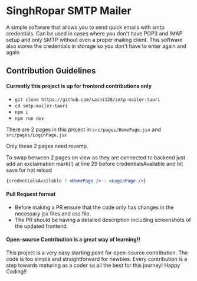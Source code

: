# SinghRopar SMTP Mailer

A simple software that allows you to send quick emails with smtp credentials. Can be used in cases where you don't have POP3 and IMAP setup and only SMTP without even a proper mailing client. This software also stores the credentials in storage so you don't have to enter again and again

## Contribution Guidelines

#### Currently this project is up for frontend contributions only
- ```git clone https://github.com/saini128/smtp-mailer-tauri```
- ```cd smtp-mailer-tauri```
- ```npm i```
- ```npm run dev```

There are 2 pages in this project in ```src/pages/HomePage.jsx``` and ```src/pages/LoginPage.jsx```

Only these 2 pages need revamp.

To swap between 2 pages on view as they are connected to backend just add an exclaimation mark(!) at line 29 before credentialsAvailable and hit save for hot reload
```jsx
{credentialsAvailable ? <HomePage /> : <LoginPage />}
```
#### Pull Request format
- Before making a PR ensure that the code only has changes in the necessary jsx files and css file.
- The PR should be having a detailed description including screenshots of the updated frontend.

#### Open-source Contribution is a great way of learning!!
This project is a very easy starting point for open-source contribution. The code is too simple and straightforward for newbies. Every contribution is a step towards maturing as a coder so all the best for this journey! Happy Coding!!